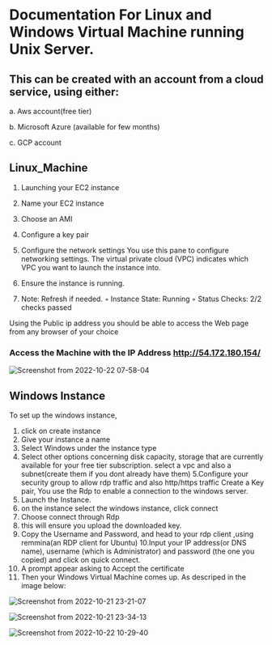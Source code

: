 
# Documentation For Linux and Windows Virtual Machine running Unix Server.

## This can be created with an account from a cloud service, using either:
a. Aws account(free tier)

b. Microsoft Azure (available for few months)

c. GCP account 


## Linux_Machine 

1. Launching your EC2 instance

2. Name your EC2 instance

3. Choose an AMI

4. Configure a key pair

5. Configure the network settings
  You use this pane to configure networking settings.
  The virtual private cloud (VPC) indicates which VPC you want to launch the instance into.
 

6. Ensure the instance is running.
7. Note: Refresh if needed.
        ◦ Instance State: Running
        ◦ Status Checks: 2/2 checks passed

Using the Public ip address  you should be able to access the Web page from any browser of your choice


### Access the Machine with the IP Address  http://54.172.180.154/
![Screenshot from 2022-10-22 07-58-04](https://user-images.githubusercontent.com/44731076/197325298-22ec7e13-7445-4779-8ddf-d2f8fad6f9f4.png)



## Windows Instance
To set up the windows instance, 
1. click on create instance
2. Give your instance a name
3. Select Windows under the instance type
4. Select other options concerning disk capacity, storage that are currently available for your free tier subscription.
   select a vpc and also a subnet(create them if you dont already have them) 5.Configure your security group to allow rdp traffic and also http/https   traffic
   Create a Key pair,  You use the Rdp to enable a connection to the windows server.
5. Launch the Instance.
6. on the instance select the windows instance, click connect 
7. Choose connect through Rdp 
8. this will ensure you upload the downloaded key.
9. Copy the Username and Password, and head to your rdp client ,using remmina(an RDP client for Ubuntu)
10.Input your IP address(or DNS name), username (which is Administrator) and password (the one you copied) and click on quick connect.
11. A prompt appear asking to Accept the certificate
12. Then your Windows Virtual Machine comes up.
 As descriped in the image below: 
 
 
 ![Screenshot from 2022-10-21 23-21-07](https://user-images.githubusercontent.com/44731076/197333242-d6597589-6379-44aa-aab1-9c87e4548d6e.png)

![Screenshot from 2022-10-21 23-34-13](https://user-images.githubusercontent.com/44731076/197333290-b7756f12-ae79-4c2a-9ca9-c32513af269b.png)

![Screenshot from 2022-10-22 10-29-40](https://user-images.githubusercontent.com/44731076/197333344-b13a762c-e3c2-40b9-a0da-a6202546e6a5.png)
